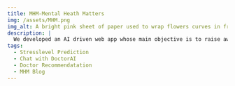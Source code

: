 ```yaml
---
title: MHM-Mental Heath Matters
img: /assets/MHM.png
img_alt: A bright pink sheet of paper used to wrap flowers curves in front of rich blue background
description: |
  We developed an AI driven web app whose main objective is to raise awareness and promote mental health well-being.
tags:
  - Stresslevel Prediction
  - Chat with DoctorAI
  - Doctor Recommendatation
  - MHM Blog
---
```



